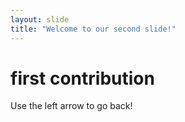 ```yaml
---
layout: slide
title: "Welcome to our second slide!"
---
```

# first contribution
Use the left arrow to go back!
